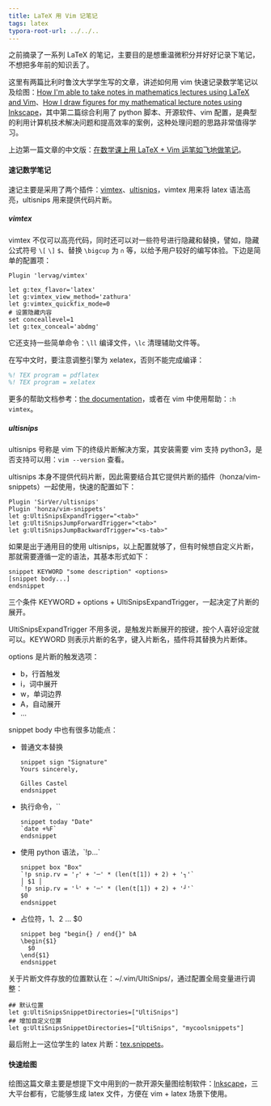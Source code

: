 ```yaml
---
title: LaTeX 用 Vim 记笔记
tags: latex
typora-root-url: ../../..
---
```


之前摘录了一系列 LaTeX 的笔记，主要目的是想重温微积分并好好记录下笔记，不想把多年前的知识丢了。

这里有两篇比利时鲁汶大学学生写的文章，讲述如何用 vim 快速记录数学笔记以及绘图：[How I'm able to take notes in mathematics lectures using LaTeX and Vim](https://castel.dev/post/lecture-notes-1/)、[How I draw figures for my mathematical lecture notes using Inkscape](https://castel.dev/post/lecture-notes-2/)，其中第二篇综合利用了 python 脚本、开源软件、vim 配置，是典型的利用计算机技术解决问题和提高效率的案例，这种处理问题的思路非常值得学习。

上边第一篇文章的中文版：[在数学课上用 LaTeX + Vim 运笔如飞地做笔记](https://www.latexstudio.net/archives/51613.html)。



#### 速记数学笔记

速记主要是采用了两个插件：[vimtex](https://github.com/lervag/vimtex)、[ultisnips](https://github.com/SirVer/ultisnips)，vimtex 用来将 latex 语法高亮，ultisnips 用来提供代码片断。



##### vimtex

vimtex 不仅可以高亮代码，同时还可以对一些符号进行隐藏和替换，譬如，隐藏公式符号 `\[` `\]` `$`、替换 `\bigcup` 为 `∩` 等，以给予用户较好的编写体验。下边是简单的配置项：

```
Plugin 'lervag/vimtex'

let g:tex_flavor='latex'
let g:vimtex_view_method='zathura'
let g:vimtex_quickfix_mode=0
# 设置隐藏内容
set conceallevel=1
let g:tex_conceal='abdmg'
```

它还支持一些简单命令：`\ll` 编译文件，`\lc` 清理辅助文件等。

在写中文时，要注意调整引擎为 xelatex，否则不能完成编译：

```latex
%! TEX program = pdflatex
%! TEX program = xelatex
```

更多的帮助文档参考：[the documentation](https://raw.githubusercontent.com/lervag/vimtex/master/doc/vimtex.txt)，或者在 vim 中使用帮助：`:h vimtex`。



##### ultisnips

ultisnips 号称是 vim 下的终级片断解决方案，其安装需要 vim 支持 python3，是否支持可以用：`vim --version` 查看。

ultisnips 本身不提供代码片断，因此需要结合其它提供片断的插件（honza/vim-snippets）一起使用，快速的配置如下：

```
Plugin 'SirVer/ultisnips'
Plugin 'honza/vim-snippets'
let g:UltiSnipsExpandTrigger="<tab>"
let g:UltiSnipsJumpForwardTrigger="<tab>"
let g:UltiSnipsJumpBackwardTrigger="<s-tab>"
```

如果是出于通用目的使用 ultisnips，以上配置就够了，但有时候想自定义片断，那就需要遵循一定的语法，其基本形式如下：

```
snippet KEYWORD "some description" <options>
[snippet body...]
endsnippet
```

三个条件 KEYWORD + options + UltiSnipsExpandTrigger，一起决定了片断的展开。

UltiSnipsExpandTrigger 不用多说，是触发片断展开的按键，按个人喜好设定就可以。KEYWORD 则表示片断的名字，键入片断名，插件将其替换为片断体。

options 是片断的触发选项：

- b，行首触发
- i，词中展开
- w，单词边界
- A，自动展开
- ...

snippet body 中也有很多功能点：

- 普通文本替换

  ```
  snippet sign "Signature"
  Yours sincerely,
  
  Gilles Castel
  endsnippet
  ```

- 执行命令，``

  ```
  snippet today "Date"
  `date +%F`
  endsnippet
  ```

- 使用 python 语法，\`!p...\`

  ```snip
  snippet box "Box"
  `!p snip.rv = '┌' + '─' * (len(t[1]) + 2) + '┐'`
  │ $1 │
  `!p snip.rv = '└' + '─' * (len(t[1]) + 2) + '┘'`
  $0
  endsnippet
  ```

- 占位符，$1、$2 ... $0

  ```
  snippet beg "begin{} / end{}" bA
  \begin{$1}
  	$0
  \end{$1}
  endsnippet
  ```

关于片断文件存放的位置默认在：~/.vim/UltiSnips/，通过配置全局变量进行调整：

```
## 默认位置
let g:UltiSnipsSnippetDirectories=["UltiSnips"]
## 增加自定义位置
let g:UltiSnipsSnippetDirectories=["UltiSnips", "mycoolsnippets"]
```

最后附上一这位学生的 latex 片断：[tex.snippets](https://github.com/gillescastel/latex-snippets/blob/master/tex.snippets)。



#### 快速绘图

绘图这篇文章主要是想提下文中用到的一款开源矢量图绘制软件：[Inkscape](https://inkscape.org/)，三大平台都有，它能够生成 latex 文件，方便在 vim + latex 场景下使用。
